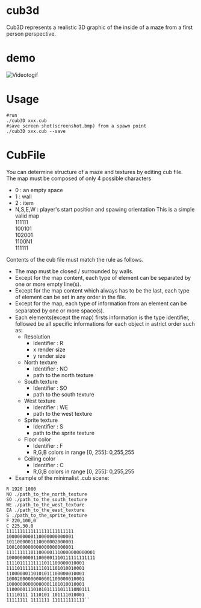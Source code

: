 # cub3d
Cub3D represents a realistic 3D graphic of the inside of a maze from a first person perspective.  
# demo
![Videotogif](https://user-images.githubusercontent.com/49583698/109904245-452c9400-7ce0-11eb-9a07-8194cd0777ec.gif)
# Usage
```
#run
./cub3D xxx.cub
#save screen shot(screenshot.bmp) from a spawn point
./cub3D xxx.cub --save
```
# CubFile
You can determine structure of a maze and textures by editing cub file.  
The map must be composed of only 4 possible characters
- 0 : an empty space
- 1 : wall
- 2 : item
- N,S,E,W : player's start position and spawing orientation
This is a simple valid map  
111111  
100101  
102001  
1100N1  
111111  
  
Contents of the cub file must match the rule as follows.  
- The map must be closed / surrounded by walls.  
- Except for the map content, each type of element can be separated by one or more empty line(s).  
- Except for the map content which always has to be the last, each type of element can be set in any order in the file.
- Except for the map, each type of information from an element can be separated by one or more space(s).　　
- Each elements(except the map) firsts information is the type identifier, followed be all specific informations for each object in astrict order such as:
   - Resolution
      - Identifier : R
      - x render size
      - y render size
   - North texture
      - Identifier : NO
      - path to the north texture
   - South texture
      - Identifier : SO
      - path to the south texture
   - West texture
      - Identifier : WE
      - path to the west texture
   - Sprite texture
      - Identifier : S
      - path to the sprite texture
   - Floor color
      - Identifier : F
      - R,G,B colors in range [0, 255]: 0,255,255
   - Ceiling color
      - Identifier : C
      - R,G,B colors in range [0, 255]: 0,255,255
- Example of the minimalist .cub scene:
```
R 1920 1080
NO ./path_to_the_north_texture
SO ./path_to_the_south_texture
WE ./path_to_the_west_texture
EA ./path_to_the_east_texture
S ./path_to_the_sprite_texture
F 220,100,0
C 225,30,0
1111111111111111111111111
1000000000110000000000001
1011000001110000002000001
1001000000000000000000001
111111111011000001110000000000001
100000000011000001110111111111111
11110111111111011100000010001
11110111111111011101010010001
11000000110101011100000010001
10002000000000001100000010001
10000000000000001101010010001
11000001110101011111011110N0111
11110111 1110101 101111010001
11111111 1111111 111111111111``
```
